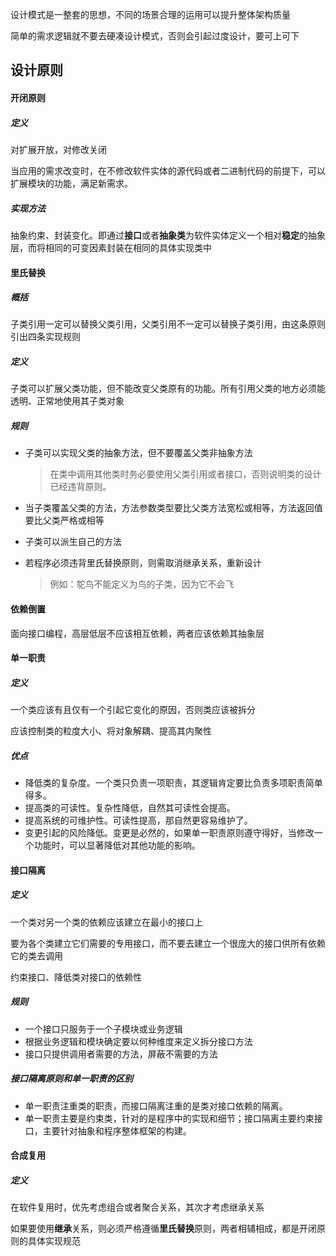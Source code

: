 设计模式是一整套的思想，不同的场景合理的运用可以提升整体架构质量

简单的需求逻辑就不要去硬凑设计模式，否则会引起过度设计，要可上可下



## 设计原则

#### 开闭原则

##### 定义

对扩展开放，对修改关闭

当应用的需求改变时，在不修改软件实体的源代码或者二进制代码的前提下，可以扩展模块的功能，满足新需求。

##### 实现方法

抽象约束、封装变化。即通过**接口**或者**抽象类**为软件实体定义一个相对**稳定**的抽象层，而将相同的可变因素封装在相同的具体实现类中



#### 里氏替换

##### 概括  

子类引用一定可以替换父类引用，父类引用不一定可以替换子类引用，由这条原则引出四条实现规则

##### 定义

子类可以扩展父类功能，但不能改变父类原有的功能。所有引用父类的地方必须能透明、正常地使用其子类对象

##### 规则

- 子类可以实现父类的抽象方法，但不要覆盖父类非抽象方法

  > 在类中调用其他类时务必要使用父类引用或者接口，否则说明类的设计已经违背原则。

- 当子类覆盖父类的方法，方法参数类型要比父类方法宽松或相等，方法返回值要比父类严格或相等
- 子类可以派生自己的方法

- 若程序必须违背里氏替换原则，则需取消继承关系，重新设计

  > 例如：鸵鸟不能定义为鸟的子类，因为它不会飞



#### 依赖倒置

面向接口编程，高层低层不应该相互依赖，两者应该依赖其抽象层



#### 单一职责

##### 定义

一个类应该有且仅有一个引起它变化的原因，否则类应该被拆分

应该控制类的粒度大小、将对象解耦、提高其内聚性

##### 优点

- 降低类的复杂度。一个类只负责一项职责，其逻辑肯定要比负责多项职责简单得多。
- 提高类的可读性。复杂性降低，自然其可读性会提高。
- 提高系统的可维护性。可读性提高，那自然更容易维护了。
- 变更引起的风险降低。变更是必然的，如果单一职责原则遵守得好，当修改一个功能时，可以显著降低对其他功能的影响。



#### 接口隔离

##### 定义

一个类对另一个类的依赖应该建立在最小的接口上

要为各个类建立它们需要的专用接口，而不要去建立一个很庞大的接口供所有依赖它的类去调用

约束接口、降低类对接口的依赖性

##### 规则

- 一个接口只服务于一个子模块或业务逻辑
- 根据业务逻辑和模块确定要以何种维度来定义拆分接口方法
- 接口只提供调用者需要的方法，屏蔽不需要的方法

##### 接口隔离原则和单一职责的区别

- 单一职责注重类的职责，而接口隔离注重的是类对接口依赖的隔离。
- 单一职责主要是约束类，针对的是程序中的实现和细节；接口隔离主要约束接口，主要针对抽象和程序整体框架的构建。



#### 合成复用

##### 定义

在软件复用时，优先考虑组合或者聚合关系，其次才考虑继承关系

如果要使用**继承**关系，则必须严格遵循**里氏替换**原则，两者相辅相成，都是开闭原则的具体实现规范
